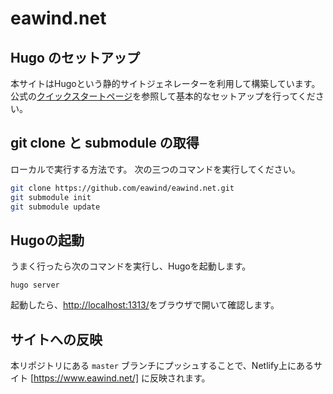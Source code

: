 # eawind.net

## Hugo のセットアップ

本サイトはHugoという静的サイトジェネレーターを利用して構築しています。
公式の[クイックスタートページ](https://gohugo.io/getting-started/quick-start/)を参照して基本的なセットアップを行ってください。

## git clone と submodule の取得

ローカルで実行する方法です。
次の三つのコマンドを実行してください。

```bash
git clone https://github.com/eawind/eawind.net.git
git submodule init
git submodule update
```

## Hugoの起動

うまく行ったら次のコマンドを実行し、Hugoを起動します。

```
hugo server
```

起動したら、[http://localhost:1313/](http://localhost:1313/)をブラウザで開いて確認します。

## サイトへの反映

本リポジトリにある `master` ブランチにプッシュすることで、Netlify上にあるサイト [https://www.eawind.net/] に反映されます。
